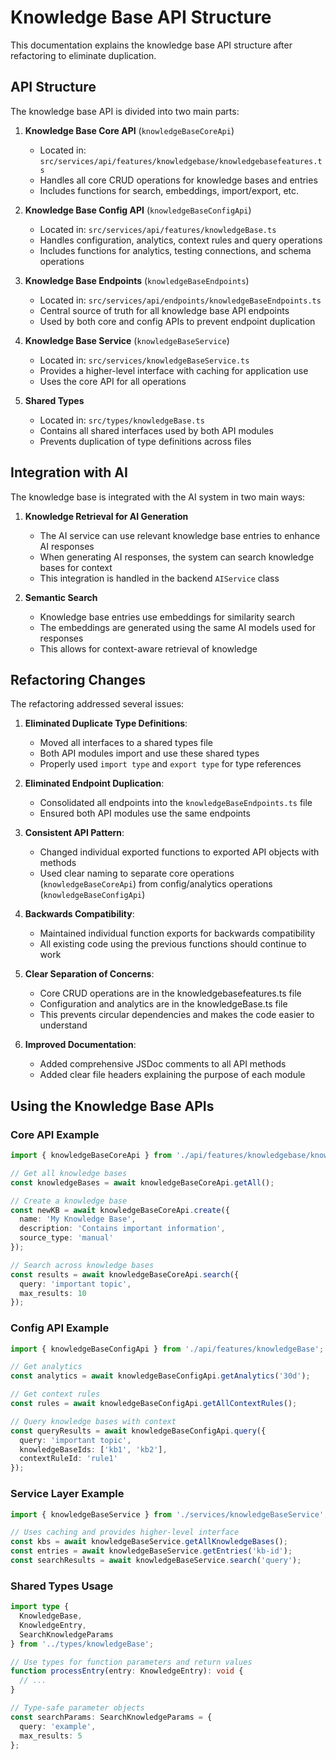 # Knowledge Base API Structure

This documentation explains the knowledge base API structure after refactoring to eliminate duplication.

## API Structure

The knowledge base API is divided into two main parts:

1. **Knowledge Base Core API** (`knowledgeBaseCoreApi`)
   - Located in: `src/services/api/features/knowledgebase/knowledgebasefeatures.ts`
   - Handles all core CRUD operations for knowledge bases and entries
   - Includes functions for search, embeddings, import/export, etc.

2. **Knowledge Base Config API** (`knowledgeBaseConfigApi`)
   - Located in: `src/services/api/features/knowledgeBase.ts`
   - Handles configuration, analytics, context rules and query operations
   - Includes functions for analytics, testing connections, and schema operations

3. **Knowledge Base Endpoints** (`knowledgeBaseEndpoints`)
   - Located in: `src/services/api/endpoints/knowledgeBaseEndpoints.ts`
   - Central source of truth for all knowledge base API endpoints
   - Used by both core and config APIs to prevent endpoint duplication

4. **Knowledge Base Service** (`knowledgeBaseService`)
   - Located in: `src/services/knowledgeBaseService.ts`
   - Provides a higher-level interface with caching for application use
   - Uses the core API for all operations

5. **Shared Types** 
   - Located in: `src/types/knowledgeBase.ts`
   - Contains all shared interfaces used by both API modules
   - Prevents duplication of type definitions across files

## Integration with AI

The knowledge base is integrated with the AI system in two main ways:

1. **Knowledge Retrieval for AI Generation**
   - The AI service can use relevant knowledge base entries to enhance AI responses
   - When generating AI responses, the system can search knowledge bases for context
   - This integration is handled in the backend `AIService` class

2. **Semantic Search**
   - Knowledge base entries use embeddings for similarity search
   - The embeddings are generated using the same AI models used for responses
   - This allows for context-aware retrieval of knowledge

## Refactoring Changes

The refactoring addressed several issues:

1. **Eliminated Duplicate Type Definitions**:
   - Moved all interfaces to a shared types file
   - Both API modules import and use these shared types
   - Properly used `import type` and `export type` for type references

2. **Eliminated Endpoint Duplication**:
   - Consolidated all endpoints into the `knowledgeBaseEndpoints.ts` file
   - Ensured both API modules use the same endpoints

3. **Consistent API Pattern**:
   - Changed individual exported functions to exported API objects with methods
   - Used clear naming to separate core operations (`knowledgeBaseCoreApi`) from config/analytics operations (`knowledgeBaseConfigApi`)

4. **Backwards Compatibility**:
   - Maintained individual function exports for backwards compatibility
   - All existing code using the previous functions should continue to work

5. **Clear Separation of Concerns**:
   - Core CRUD operations are in the knowledgebasefeatures.ts file
   - Configuration and analytics are in the knowledgeBase.ts file
   - This prevents circular dependencies and makes the code easier to understand

6. **Improved Documentation**:
   - Added comprehensive JSDoc comments to all API methods
   - Added clear file headers explaining the purpose of each module

## Using the Knowledge Base APIs

### Core API Example

```typescript
import { knowledgeBaseCoreApi } from './api/features/knowledgebase/knowledgebasefeatures';

// Get all knowledge bases
const knowledgeBases = await knowledgeBaseCoreApi.getAll();

// Create a knowledge base
const newKB = await knowledgeBaseCoreApi.create({
  name: 'My Knowledge Base',
  description: 'Contains important information',
  source_type: 'manual'
});

// Search across knowledge bases
const results = await knowledgeBaseCoreApi.search({
  query: 'important topic',
  max_results: 10
});
```

### Config API Example

```typescript
import { knowledgeBaseConfigApi } from './api/features/knowledgeBase';

// Get analytics
const analytics = await knowledgeBaseConfigApi.getAnalytics('30d');

// Get context rules
const rules = await knowledgeBaseConfigApi.getAllContextRules();

// Query knowledge bases with context
const queryResults = await knowledgeBaseConfigApi.query({
  query: 'important topic',
  knowledgeBaseIds: ['kb1', 'kb2'],
  contextRuleId: 'rule1'
});
```

### Service Layer Example

```typescript
import { knowledgeBaseService } from './services/knowledgeBaseService';

// Uses caching and provides higher-level interface
const kbs = await knowledgeBaseService.getAllKnowledgeBases();
const entries = await knowledgeBaseService.getEntries('kb-id');
const searchResults = await knowledgeBaseService.search('query');
```

### Shared Types Usage

```typescript
import type { 
  KnowledgeBase, 
  KnowledgeEntry,
  SearchKnowledgeParams 
} from '../types/knowledgeBase';

// Use types for function parameters and return values
function processEntry(entry: KnowledgeEntry): void {
  // ...
}

// Type-safe parameter objects
const searchParams: SearchKnowledgeParams = {
  query: 'example',
  max_results: 5
};
``` 
